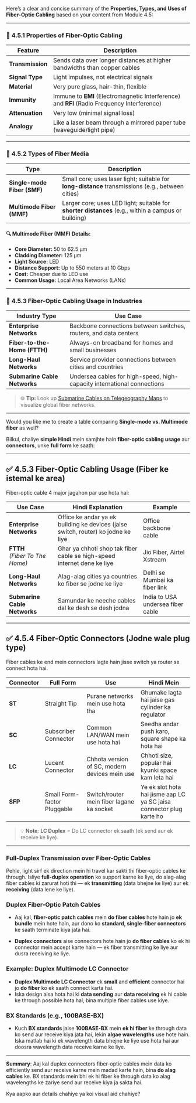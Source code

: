 Here’s a clear and concise summary of the **Properties, Types, and Uses of Fiber-Optic Cabling** based on your content from Module 4.5:

---

### 📌 **4.5.1 Properties of Fiber-Optic Cabling**

| Feature          | Description                                                                                 |
| ---------------- | ------------------------------------------------------------------------------------------- |
| **Transmission** | Sends data over longer distances at higher bandwidths than copper cables                    |
| **Signal Type**  | Light impulses, not electrical signals                                                      |
| **Material**     | Very pure glass, hair-thin, flexible                                                        |
| **Immunity**     | Immune to **EMI** (Electromagnetic Interference) and **RFI** (Radio Frequency Interference) |
| **Attenuation**  | Very low (minimal signal loss)                                                              |
| **Analogy**      | Like a laser beam through a mirrored paper tube (waveguide/light pipe)                      |

---

### 📌 **4.5.2 Types of Fiber Media**

| Type                        | Description                                                                                         |
| --------------------------- | --------------------------------------------------------------------------------------------------- |
| **Single-mode Fiber (SMF)** | Small core; uses laser light; suitable for **long-distance** transmissions (e.g., between cities)   |
| **Multimode Fiber (MMF)**   | Larger core; uses LED light; suitable for **shorter distances** (e.g., within a campus or building) |

#### 🔍 Multimode Fiber (MMF) Details:

* **Core Diameter:** 50 to 62.5 µm
* **Cladding Diameter:** 125 µm
* **Light Source:** LED
* **Distance Support:** Up to 550 meters at 10 Gbps
* **Cost:** Cheaper due to LED use
* **Common Usage:** Local Area Networks (LANs)

---

### 📌 **4.5.3 Fiber-Optic Cabling Usage in Industries**

| Industry Type                | Use Case                                                                |
| ---------------------------- | ----------------------------------------------------------------------- |
| **Enterprise Networks**      | Backbone connections between switches, routers, and data centers        |
| **Fiber-to-the-Home (FTTH)** | Always-on broadband for homes and small businesses                      |
| **Long-Haul Networks**       | Service provider connections between cities and countries               |
| **Submarine Cable Networks** | Undersea cables for high-speed, high-capacity international connections |

> 🌐 **Tip:** Look up [Submarine Cables on Telegeography Maps](https://www.submarinecablemap.com) to visualize global fiber networks.

---

Would you like me to create a table comparing **Single-mode vs. Multimode fiber** as well?




Bilkul, chaliye **simple Hindi** mein samjhte hain **fiber-optic cabling usage** aur **connectors**, unke **full form** ke saath:

---

## ✅ **4.5.3 Fiber-Optic Cabling Usage (Fiber ke istemal ke area)**

Fiber-optic cable 4 major jagahon par use hota hai:

| **Use Case**                       | **Hindi Explanation**                                                             | **Example**                       |
| ---------------------------------- | --------------------------------------------------------------------------------- | --------------------------------- |
| **Enterprise Networks**            | Office ke andar ya ek building ke devices (jaise switch, router) ko jodne ke liye | Office backbone cable             |
| **FTTH** <br>*(Fiber To The Home)* | Ghar ya chhoti shop tak fiber cable se high-speed internet dene ke liye           | Jio Fiber, Airtel Xstream         |
| **Long-Haul Networks**             | Alag-alag cities ya countries ko fiber se jodne ke liye                           | Delhi se Mumbai ka fiber link     |
| **Submarine Cable Networks**       | Samundar ke neeche cables dal ke desh se desh jodna                               | India to USA undersea fiber cable |

---

## ✅ **4.5.4 Fiber-Optic Connectors (Jodne wale plug type)**

Fiber cables ke end mein connectors lagte hain jisse switch ya router se connect hota hai.

| **Connector** | **Full Form**               | **Use**                                       | **Hindi Mein**                                                       |
| ------------- | --------------------------- | --------------------------------------------- | -------------------------------------------------------------------- |
| **ST**        | Straight Tip                | Purane networks mein use hota tha             | Ghumake lagta hai jaise gas cylinder ka regulator                    |
| **SC**        | Subscriber Connector        | Common LAN/WAN mein use hota hai              | Seedha andar push karo, square shape ka hota hai                     |
| **LC**        | Lucent Connector            | Chhota version of SC, modern devices mein use | Chhoti size, popular hai kyunki space kam leta hai                   |
| **SFP**       | Small Form-factor Pluggable | Switch/router mein fiber lagane ka socket     | Ye ek slot hota hai jisme aap LC ya SC jaisa connector plug karte ho |

> 💡 **Note**: **LC Duplex** = Do LC connector ek saath (ek send aur ek receive ke liye).

---

### **Full-Duplex Transmission over Fiber-Optic Cables**

Pehle, light sirf ek direction mein hi travel kar sakti thi fiber-optic cables ke through. Isliye **full-duplex operation** ko support karne ke liye, do alag-alag fiber cables ki zarurat hoti thi — ek **transmitting** (data bhejne ke liye) aur ek **receiving** (data lene ke liye).

### **Duplex Fiber-Optic Patch Cables**

* Aaj kal, **fiber-optic patch cables** mein **do fiber cables** hote hain jo **ek bundle** mein hote hain, aur dono ko **standard, single-fiber connectors** ke saath terminate kiya jata hai.

* **Duplex connectors** aise connectors hote hain jo **do fiber cables** ko ek hi connector mein accept karte hain — ek fiber transmitting ke liye aur dusra receiving ke liye.

### **Example: Duplex Multimode LC Connector**

* **Duplex Multimode LC Connector** ek **small** and **efficient** connector hai jo **do fiber** ko ek saath connect karta hai.
* Iska design aisa hota hai ki **data sending** aur **data receiving** ek hi cable ke through possible hota hai, bina multiple fiber cables use kiye.

### **BX Standards (e.g., 100BASE-BX)**

* Kuch **BX standards** jaise **100BASE-BX** mein **ek hi fiber** ke through data ko send aur receive kiya jata hai, lekin **algae wavelengths** use hote hain. Iska matlab hai ki ek wavelength data bhejne ke liye use hota hai aur doosra wavelength data receive karne ke liye.

---

**Summary**: Aaj kal duplex connectors fiber-optic cables mein data ko efficiently send aur receive karne mein madad karte hain, bina **do alag cables** ke. BX standards mein bhi ek hi fiber ke through data ko alag wavelengths ke zariye send aur receive kiya ja sakta hai.

Kya aapko aur details chahiye ya koi visual aid chahiye?
